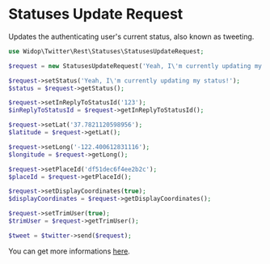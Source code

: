 # Statuses Update Request

Updates the authenticating user's current status, also known as tweeting.

``` php
use Widop\Twitter\Rest\Statuses\StatusesUpdateRequest;

$request = new StatusesUpdateRequest('Yeah, I\'m currently updating my status!');

$request->setStatus('Yeah, I\'m currently updating my status!');
$status = $request->getStatus();

$request->setInReplyToStatusId('123');
$inReplyToStatusId = $request->getInReplyToStatusId();

$request->setLat('37.7821120598956');
$latitude = $request->getLat();

$request->setLong('-122.400612831116');
$longitude = $request->getLong();

$request->setPlaceId('df51dec6f4ee2b2c');
$placeId = $request->getPlaceId();

$request->setDisplayCoordinates(true);
$displayCoordinates = $request->getDisplayCoordinates();

$request->setTrimUser(true);
$trimUser = $request->getTrimUser();

$tweet = $twitter->send($request);
```

You can get more informations [here](https://dev.twitter.com/docs/api/1.1/post/statuses/update).
